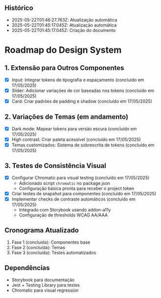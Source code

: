 ## Histórico
- 2025-05-22T01:46:27.763Z: Atualização automática
- 2025-05-22T01:45:17.045Z: Atualização automática
- 2025-05-22T01:45:17.045Z: Criação do documento

# Roadmap do Design System

## 1. Extensão para Outros Componentes
- [x] Input: Integrar tokens de tipografia e espaçamento (concluído em 17/05/2025)
- [x] Slider: Adicionar variações de cor baseadas nos tokens (concluído em 17/05/2025)
- [x] Card: Criar padrões de padding e shadow (concluído em 17/05/2025)

## 2. Variações de Temas (em andamento)
- [x] Dark mode: Mapear tokens para versão escura (concluído em 17/05/2025)
- [x] High contrast: Criar paleta acessível (concluído em 17/05/2025)
- [x] Temas customizados: Sistema de sobrescrita de tokens (concluído em 17/05/2025)

## 3. Testes de Consistência Visual
- [x] Configurar Chromatic para visual testing (concluído em 17/05/2025)  
  - Adicionado script `chromatic` no package.json  
  - Configuração básica pronta para receber o project token
- [x] Criar testes de snapshot para componentes (concluído em 17/05/2025)
- [x] Implementar checks de contraste automáticos (concluído em 17/05/2025)
  - Integrado com Storybook usando addon-a11y
  - Configuração de thresholds WCAG AA/AAA

## Cronograma Atualizado
1. Fase 1 (concluída): Componentes base
2. Fase 2 (concluída): Temas  
3. Fase 3 (concluída): Testes automatizados

## Dependências
- Storybook para documentação
- Jest + Testing Library para testes
- Chromatic para visual regression

